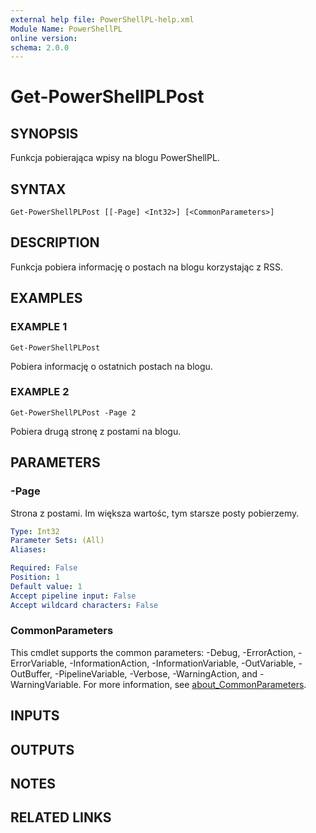 ```yaml
---
external help file: PowerShellPL-help.xml
Module Name: PowerShellPL
online version:
schema: 2.0.0
---
```


# Get-PowerShellPLPost

## SYNOPSIS
Funkcja pobierająca wpisy na blogu PowerShellPL.

## SYNTAX

```
Get-PowerShellPLPost [[-Page] <Int32>] [<CommonParameters>]
```

## DESCRIPTION
Funkcja pobiera informację o postach na blogu korzystając z RSS.

## EXAMPLES

### EXAMPLE 1
```
Get-PowerShellPLPost
```

Pobiera informację o ostatnich postach na blogu.

### EXAMPLE 2
```
Get-PowerShellPLPost -Page 2
```

Pobiera drugą stronę z postami na blogu.

## PARAMETERS

### -Page
Strona z postami.
Im większa wartośc, tym starsze posty pobierzemy.

```yaml
Type: Int32
Parameter Sets: (All)
Aliases:

Required: False
Position: 1
Default value: 1
Accept pipeline input: False
Accept wildcard characters: False
```

### CommonParameters
This cmdlet supports the common parameters: -Debug, -ErrorAction, -ErrorVariable, -InformationAction, -InformationVariable, -OutVariable, -OutBuffer, -PipelineVariable, -Verbose, -WarningAction, and -WarningVariable. For more information, see [about_CommonParameters](http://go.microsoft.com/fwlink/?LinkID=113216).

## INPUTS

## OUTPUTS

## NOTES

## RELATED LINKS
